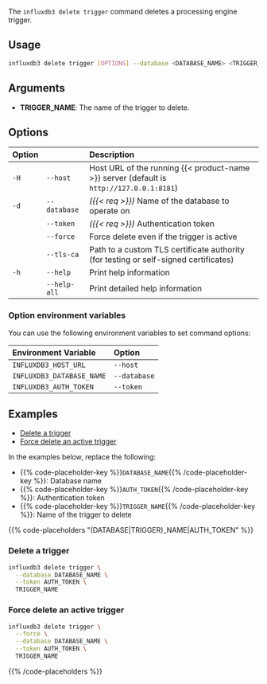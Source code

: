 
The `influxdb3 delete trigger` command deletes a processing engine trigger.

## Usage

<!--pytest.mark.skip-->

```bash
influxdb3 delete trigger [OPTIONS] --database <DATABASE_NAME> <TRIGGER_NAME>
```

## Arguments

- **TRIGGER_NAME**: The name of the trigger to delete.

## Options

| Option |              | Description                                                                              |
| :----- | :----------- | :--------------------------------------------------------------------------------------- |
| `-H`   | `--host`     | Host URL of the running {{< product-name >}} server (default is `http://127.0.0.1:8181`) |
| `-d`   | `--database` | _({{< req >}})_ Name of the database to operate on                                       |
|        | `--token`    | _({{< req >}})_ Authentication token                                                     |
|        | `--force`    | Force delete even if the trigger is active                                               |
|        | `--tls-ca`   | Path to a custom TLS certificate authority (for testing or self-signed certificates)     |
| `-h`   | `--help`     | Print help information                                                                   |
|        | `--help-all` | Print detailed help information                                                          |

### Option environment variables

You can use the following environment variables to set command options:

| Environment Variable      | Option       |
| :------------------------ | :----------- |
| `INFLUXDB3_HOST_URL`      | `--host`     |
| `INFLUXDB3_DATABASE_NAME` | `--database` |
| `INFLUXDB3_AUTH_TOKEN`    | `--token`    |

## Examples

- [Delete a trigger](#delete-a-trigger)
- [Force delete an active trigger](#force-delete-an-active-trigger)

In the examples below, replace the following:

- {{% code-placeholder-key %}}`DATABASE_NAME`{{% /code-placeholder-key %}}:
  Database name
- {{% code-placeholder-key %}}`AUTH_TOKEN`{{% /code-placeholder-key %}}: 
  Authentication token
- {{% code-placeholder-key %}}`TRIGGER_NAME`{{% /code-placeholder-key %}}: 
  Name of the trigger to delete

{{% code-placeholders "(DATABASE|TRIGGER)_NAME|AUTH_TOKEN" %}}

### Delete a trigger

<!--pytest.mark.skip-->

```bash
influxdb3 delete trigger \
  --database DATABASE_NAME \
  --token AUTH_TOKEN \
  TRIGGER_NAME
```

### Force delete an active trigger

<!--pytest.mark.skip-->

```bash
influxdb3 delete trigger \
  --force \
  --database DATABASE_NAME \
  --token AUTH_TOKEN \
  TRIGGER_NAME
```

{{% /code-placeholders %}}
